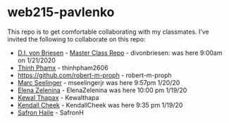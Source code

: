 # web215-pavlenko
This repo is to get comfortable collaborating with my classmates.
I’ve invited the following to collaborate on this repo:
- [D.I. von Briesen](https://github.com/divonbriesen) - [Master Class Repo](https://github.com/divonbriesen/CP_WEB215_SP2020) - divonbriesen: was here 9:00am on 1/21/2020
- [Thinh Phamx](https://github.com/thinhpham266/) - thinhpham2606
- https://github.com/robert-m-proph - robert-m-proph
- [Marc Seelinger](https://github.com/mseelingerjr/) - mseelingerjr was here 9:57pm 1/20/20
- [Elena Zelenina](https://github.com/ElenaZelenina/) - ElenaZelenina was here 10:00 pm 1/19/20
- [Kewal Thapax](https://github.com/Kewalthapa/) - Kewalthapa
- [Kendall Cheek](https://github.com/KendallCheek/) - KendallCheek was here 9:35 pm 1/19/20
- [Safron Haile](https://github.com/SafronH/) - SafronH
